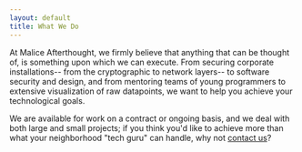 ```yaml
--- 
layout: default
title: What We Do
---
```


At Malice Afterthought, we firmly believe that anything that can be thought of, is something upon which we can execute. From securing corporate installations-- from the cryptographic to network layers-- to software security and design, and from mentoring teams of young programmers to extensive visualization of raw datapoints, we want to help you achieve your technological goals.

We are available for work on a contract or ongoing basis, and we deal with both large and small projects; if you think you'd like to achieve more than what your neighborhood "tech guru" can handle, why not [contact us][]?

[contact us]: /contact.html
